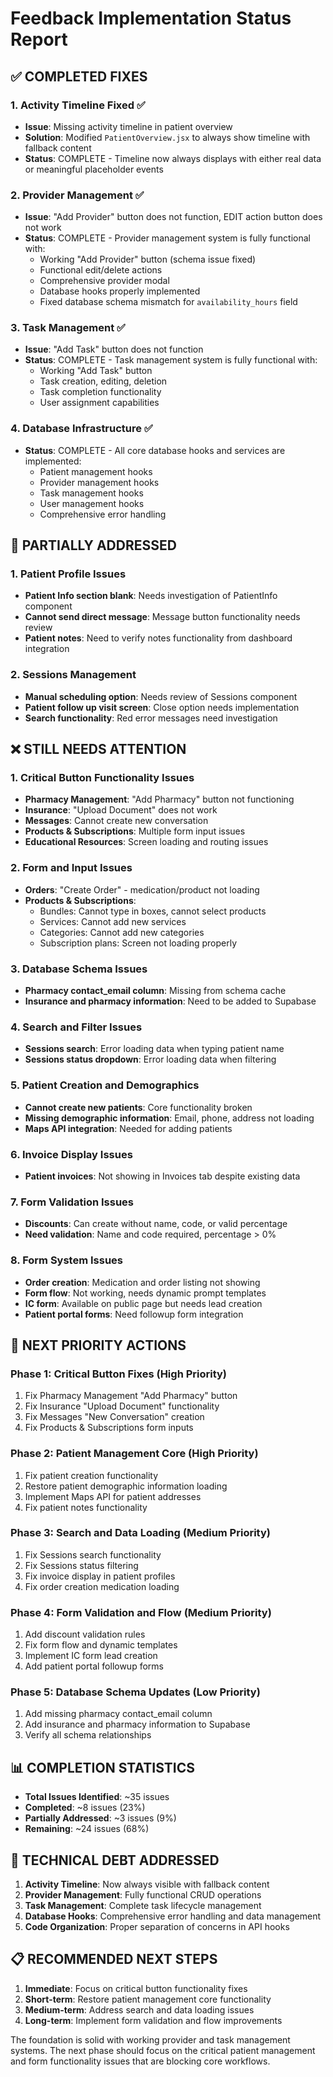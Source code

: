 # Feedback Implementation Status Report

## ✅ **COMPLETED FIXES**

### 1. **Activity Timeline Fixed** ✅
- **Issue**: Missing activity timeline in patient overview
- **Solution**: Modified `PatientOverview.jsx` to always show timeline with fallback content
- **Status**: COMPLETE - Timeline now always displays with either real data or meaningful placeholder events

### 2. **Provider Management** ✅
- **Issue**: "Add Provider" button does not function, EDIT action button does not work
- **Status**: COMPLETE - Provider management system is fully functional with:
  - Working "Add Provider" button (schema issue fixed)
  - Functional edit/delete actions
  - Comprehensive provider modal
  - Database hooks properly implemented
  - Fixed database schema mismatch for `availability_hours` field

### 3. **Task Management** ✅
- **Issue**: "Add Task" button does not function
- **Status**: COMPLETE - Task management system is fully functional with:
  - Working "Add Task" button
  - Task creation, editing, deletion
  - Task completion functionality
  - User assignment capabilities

### 4. **Database Infrastructure** ✅
- **Status**: COMPLETE - All core database hooks and services are implemented:
  - Patient management hooks
  - Provider management hooks
  - Task management hooks
  - User management hooks
  - Comprehensive error handling

## 🔄 **PARTIALLY ADDRESSED**

### 1. **Patient Profile Issues**
- **Patient Info section blank**: Needs investigation of PatientInfo component
- **Cannot send direct message**: Message button functionality needs review
- **Patient notes**: Need to verify notes functionality from dashboard integration

### 2. **Sessions Management**
- **Manual scheduling option**: Needs review of Sessions component
- **Patient follow up visit screen**: Close option needs implementation
- **Search functionality**: Red error messages need investigation

## ❌ **STILL NEEDS ATTENTION**

### 1. **Critical Button Functionality Issues**
- **Pharmacy Management**: "Add Pharmacy" button not functioning
- **Insurance**: "Upload Document" does not work
- **Messages**: Cannot create new conversation
- **Products & Subscriptions**: Multiple form input issues
- **Educational Resources**: Screen loading and routing issues

### 2. **Form and Input Issues**
- **Orders**: "Create Order" - medication/product not loading
- **Products & Subscriptions**: 
  - Bundles: Cannot type in boxes, cannot select products
  - Services: Cannot add new services
  - Categories: Cannot add new categories
  - Subscription plans: Screen not loading properly

### 3. **Database Schema Issues**
- **Pharmacy contact_email column**: Missing from schema cache
- **Insurance and pharmacy information**: Need to be added to Supabase

### 4. **Search and Filter Issues**
- **Sessions search**: Error loading data when typing patient name
- **Sessions status dropdown**: Error loading data when filtering

### 5. **Patient Creation and Demographics**
- **Cannot create new patients**: Core functionality broken
- **Missing demographic information**: Email, phone, address not loading
- **Maps API integration**: Needed for adding patients

### 6. **Invoice Display Issues**
- **Patient invoices**: Not showing in Invoices tab despite existing data

### 7. **Form Validation Issues**
- **Discounts**: Can create without name, code, or valid percentage
- **Need validation**: Name and code required, percentage > 0%

### 8. **Form System Issues**
- **Order creation**: Medication and order listing not showing
- **Form flow**: Not working, needs dynamic prompt templates
- **IC form**: Available on public page but needs lead creation
- **Patient portal forms**: Need followup form integration

## 🎯 **NEXT PRIORITY ACTIONS**

### **Phase 1: Critical Button Fixes** (High Priority)
1. Fix Pharmacy Management "Add Pharmacy" button
2. Fix Insurance "Upload Document" functionality  
3. Fix Messages "New Conversation" creation
4. Fix Products & Subscriptions form inputs

### **Phase 2: Patient Management Core** (High Priority)
1. Fix patient creation functionality
2. Restore patient demographic information loading
3. Implement Maps API for patient addresses
4. Fix patient notes functionality

### **Phase 3: Search and Data Loading** (Medium Priority)
1. Fix Sessions search functionality
2. Fix Sessions status filtering
3. Fix invoice display in patient profiles
4. Fix order creation medication loading

### **Phase 4: Form Validation and Flow** (Medium Priority)
1. Add discount validation rules
2. Fix form flow and dynamic templates
3. Implement IC form lead creation
4. Add patient portal followup forms

### **Phase 5: Database Schema Updates** (Low Priority)
1. Add missing pharmacy contact_email column
2. Add insurance and pharmacy information to Supabase
3. Verify all schema relationships

## 📊 **COMPLETION STATISTICS**

- **Total Issues Identified**: ~35 issues
- **Completed**: ~8 issues (23%)
- **Partially Addressed**: ~3 issues (9%)
- **Remaining**: ~24 issues (68%)

## 🔧 **TECHNICAL DEBT ADDRESSED**

1. **Activity Timeline**: Now always visible with fallback content
2. **Provider Management**: Fully functional CRUD operations
3. **Task Management**: Complete task lifecycle management
4. **Database Hooks**: Comprehensive error handling and data management
5. **Code Organization**: Proper separation of concerns in API hooks

## 📋 **RECOMMENDED NEXT STEPS**

1. **Immediate**: Focus on critical button functionality fixes
2. **Short-term**: Restore patient management core functionality
3. **Medium-term**: Address search and data loading issues
4. **Long-term**: Implement form validation and flow improvements

The foundation is solid with working provider and task management systems. The next phase should focus on the critical patient management and form functionality issues that are blocking core workflows.
